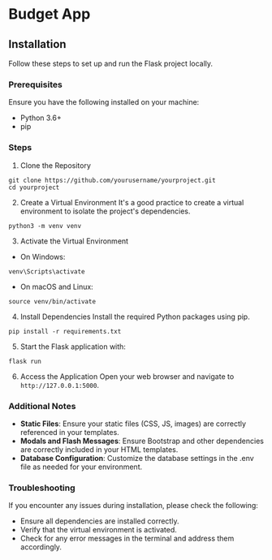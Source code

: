 # Budget App

## Installation
Follow these steps to set up and run the Flask project locally.

### Prerequisites
Ensure you have the following installed on your machine:
* Python 3.6+
* pip

### Steps
1. Clone the Repository
```
git clone https://github.com/yourusername/yourproject.git
cd yourproject
```

2. Create a Virtual Environment
It's a good practice to create a virtual environment to isolate the project's dependencies.
```
python3 -m venv venv
```
3. Activate the Virtual Environment
  * On Windows:
```
venv\Scripts\activate
```
  * On macOS and Linux:
```
source venv/bin/activate
```
4. Install Dependencies
Install the required Python packages using pip.
```
pip install -r requirements.txt
```
5. Start the Flask application with:
```
flask run
```
6. Access the Application
Open your web browser and navigate to `http://127.0.0.1:5000`.

### Additional Notes
* **Static Files**: Ensure your static files (CSS, JS, images) are correctly referenced in your templates.
* **Modals and Flash Messages**: Ensure Bootstrap and other dependencies are correctly included in your HTML templates.
* **Database Configuration**: Customize the database settings in the .env file as needed for your environment.

### Troubleshooting
If you encounter any issues during installation, please check the following:
* Ensure all dependencies are installed correctly.
* Verify that the virtual environment is activated.
* Check for any error messages in the terminal and address them accordingly.
